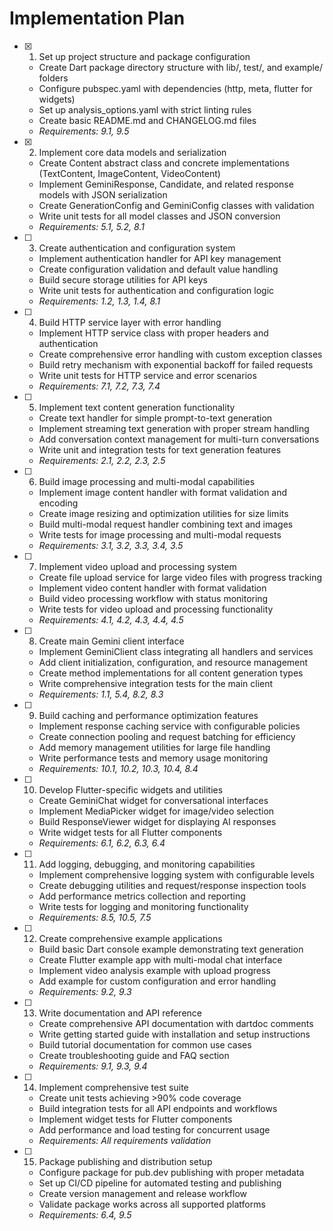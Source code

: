 # Implementation Plan

- [x] 1. Set up project structure and package configuration

  - Create Dart package directory structure with lib/, test/, and example/ folders
  - Configure pubspec.yaml with dependencies (http, meta, flutter for widgets)
  - Set up analysis_options.yaml with strict linting rules
  - Create basic README.md and CHANGELOG.md files
  - _Requirements: 9.1, 9.5_

- [x] 2. Implement core data models and serialization

  - Create Content abstract class and concrete implementations (TextContent, ImageContent, VideoContent)
  - Implement GeminiResponse, Candidate, and related response models with JSON serialization
  - Create GenerationConfig and GeminiConfig classes with validation
  - Write unit tests for all model classes and JSON conversion
  - _Requirements: 5.1, 5.2, 8.1_

- [ ] 3. Create authentication and configuration system

  - Implement authentication handler for API key management
  - Create configuration validation and default value handling
  - Build secure storage utilities for API keys
  - Write unit tests for authentication and configuration logic
  - _Requirements: 1.2, 1.3, 1.4, 8.1_

- [ ] 4. Build HTTP service layer with error handling

  - Implement HTTP service class with proper headers and authentication
  - Create comprehensive error handling with custom exception classes
  - Build retry mechanism with exponential backoff for failed requests
  - Write unit tests for HTTP service and error scenarios
  - _Requirements: 7.1, 7.2, 7.3, 7.4_

- [ ] 5. Implement text content generation functionality

  - Create text handler for simple prompt-to-text generation
  - Implement streaming text generation with proper stream handling
  - Add conversation context management for multi-turn conversations
  - Write unit and integration tests for text generation features
  - _Requirements: 2.1, 2.2, 2.3, 2.5_

- [ ] 6. Build image processing and multi-modal capabilities

  - Implement image content handler with format validation and encoding
  - Create image resizing and optimization utilities for size limits
  - Build multi-modal request handler combining text and images
  - Write tests for image processing and multi-modal requests
  - _Requirements: 3.1, 3.2, 3.3, 3.4, 3.5_

- [ ] 7. Implement video upload and processing system

  - Create file upload service for large video files with progress tracking
  - Implement video content handler with format validation
  - Build video processing workflow with status monitoring
  - Write tests for video upload and processing functionality
  - _Requirements: 4.1, 4.2, 4.3, 4.4, 4.5_

- [ ] 8. Create main Gemini client interface

  - Implement GeminiClient class integrating all handlers and services
  - Add client initialization, configuration, and resource management
  - Create method implementations for all content generation types
  - Write comprehensive integration tests for the main client
  - _Requirements: 1.1, 5.4, 8.2, 8.3_

- [ ] 9. Build caching and performance optimization features

  - Implement response caching service with configurable policies
  - Create connection pooling and request batching for efficiency
  - Add memory management utilities for large file handling
  - Write performance tests and memory usage monitoring
  - _Requirements: 10.1, 10.2, 10.3, 10.4, 8.4_

- [ ] 10. Develop Flutter-specific widgets and utilities

  - Create GeminiChat widget for conversational interfaces
  - Implement MediaPicker widget for image/video selection
  - Build ResponseViewer widget for displaying AI responses
  - Write widget tests for all Flutter components
  - _Requirements: 6.1, 6.2, 6.3, 6.4_

- [ ] 11. Add logging, debugging, and monitoring capabilities

  - Implement comprehensive logging system with configurable levels
  - Create debugging utilities and request/response inspection tools
  - Add performance metrics collection and reporting
  - Write tests for logging and monitoring functionality
  - _Requirements: 8.5, 10.5, 7.5_

- [ ] 12. Create comprehensive example applications

  - Build basic Dart console example demonstrating text generation
  - Create Flutter example app with multi-modal chat interface
  - Implement video analysis example with upload progress
  - Add example for custom configuration and error handling
  - _Requirements: 9.2, 9.3_

- [ ] 13. Write documentation and API reference

  - Create comprehensive API documentation with dartdoc comments
  - Write getting started guide with installation and setup instructions
  - Build tutorial documentation for common use cases
  - Create troubleshooting guide and FAQ section
  - _Requirements: 9.1, 9.3, 9.4_

- [ ] 14. Implement comprehensive test suite

  - Create unit tests achieving >90% code coverage
  - Build integration tests for all API endpoints and workflows
  - Implement widget tests for Flutter components
  - Add performance and load testing for concurrent usage
  - _Requirements: All requirements validation_

- [ ] 15. Package publishing and distribution setup
  - Configure package for pub.dev publishing with proper metadata
  - Set up CI/CD pipeline for automated testing and publishing
  - Create version management and release workflow
  - Validate package works across all supported platforms
  - _Requirements: 6.4, 9.5_
